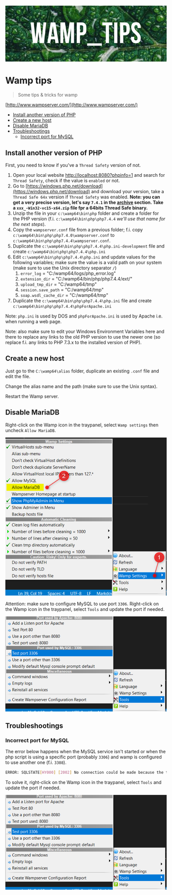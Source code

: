 ![Banner](./images/banner.png)

# Wamp tips

> Some tips &amp; tricks for wamp

[http://www.wampserver.com/](http://www.wampserver.com/)

* [Install another version of PHP](#install-another-version-of-php)
* [Create a new host](#create-a-new-host)
* [Disable MariaDB](#disable-mariadb)
* [Troubleshootings](#troubleshootings)
  * [Incorrect port for MySQL](#incorrect-port-for-mysql)

## Install another version of PHP

First, you need to know if you've a `Thread Safety` version of not.

1. Open your local website [http://localhost:8080?phpinfo=1](http://localhost:8080?phpinfo=1) and search for `Thread Safety`, check if the value is `enabled` or not.
2. Go to [https://windows.php.net/download](https://windows.php.net/download) and download your version, take a `Thread Safe 64x` version if `Thread Safety` was enabled. **Note: you can get a very precise version, let's say  `7.4.1` in the [archive](https://windows.php.net/downloads/releases/archives/) section. Take a `xxx_-Win32-vc15-x64.zip` file fpr a 64bits Thread Safe binary.**
3. Unzip the file in your `c:\wamp64\bin\php` folder and create a folder for the PHP version (f.i. `c:\wamp64\bin\php\php7.4.4` *we'll use that name for the next steps*).
4. Copy the `wampserver.conf` file from a previous folder; f.i. copy  `c:\wamp64\bin\php\php7.4.0\wampserver.conf` to `c:\wamp64\bin\php\php7.4.4\wampserver.conf`.
5. Duplicate the `c:\wamp64\bin\php\php7.4.4\php.ini-development` file and create `c:\wamp64\bin\php\php7.4.4\php.ini`
6. Edit `c:\wamp64\bin\php\php7.4.4\php.ini` and update values for the following variables; make sure the value is a valid path on your system (make sure to use the Unix directory separator `/`)
   1. `error_log` = "C:/wamp64/logs/php_error.log"
   2. `extension_dir` = "C:/wamp64/bin/php/php7.4.4/ext/"
   3. `upload_tmp_dir` = "C:/wamp64/tmp"
   4. `session.save_path` = "C:/wamp64/tmp"
   5. `soap.wsdl_cache_dir` = "C:/wamp64/tmp"
7. Duplicate the `c:\wamp64\bin\php\php7.4.4\php.ini` file and create `c:\wamp64\bin\php\php7.4.4\phpForApache.ini`

Note: `php.ini` is used by DOS and `phpForApache.ini` is used by Apache i.e. when running a web page.

Note: also make sure to edit your Windows Environment Variables here and there to replace any links to the old PHP version to use the newer one (so replace f.i. any links to PHP 7.3.x to the installed version of PHP).

## Create a new host

Just go to the `C:\wamp64\alias` folder, duplicate an existing `.conf` file and edit the file. 

Change the alias name and the path (make sure to use the Unix syntax).

Restart the Wamp server.

## Disable MariaDB

Right-click on the Wamp icon in the traypanel, select `Wamp settings` then uncheck `Allow MariaDB`.

![](./images/disable_mariadb.png)

Attention: make sure to configure MySQL to use port `3306`. Right-click on the Wamp icon in the traypanel, select `Tools` and update the port if needed.

![](./images/mysql_port_3306.png)

## Troubleshootings

### Incorrect port for MySQL

The error below happens when the MySQL service isn't started or when the php script is using a specific port (probably `3306`) and wamp is configured to use another one (f.i. `3308`).

```bash
ERROR: SQLSTATE[HY000] [2002] No connection could be made because the target machine actively refused it
```

To solve it, right-click on the Wamp icon in the traypanel, select `Tools` and update the port if needed.

![](./images/mysql_port_3306.png)

